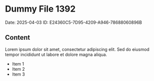 # Dummy File 1392

Date: 2025-04-03
ID: E24360C5-7D95-4209-A946-78688060896B

## Content

Lorem ipsum dolor sit amet, consectetur adipiscing elit.
Sed do eiusmod tempor incididunt ut labore et dolore magna aliqua.

* Item 1
* Item 2
* Item 3

